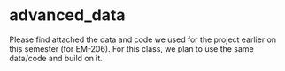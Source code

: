 # advanced_data
Please find attached the data and code we used for the project earlier on this semester (for EM-206). For this class, we plan to use the same data/code and build on it. 
